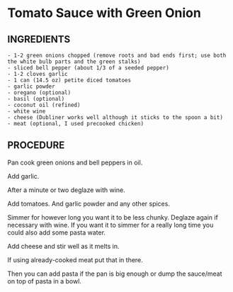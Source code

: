 # Tomato Sauce with Green Onion  
    
## INGREDIENTS    
    - 1-2 green onions chopped (remove roots and bad ends first; use both the white bulb parts and the green stalks)  
    - sliced bell pepper (about 1/3 of a seeded pepper)  
    - 1-2 cloves garlic  
    - 1 can (14.5 oz) petite diced tomatoes  
    - garlic powder  
    - oregano (optional)  
    - basil (optional)  
    - coconut oil (refined)  
    - white wine  
    - cheese (Dubliner works well although it sticks to the spoon a bit)  
    - meat (optional, I used precooked chicken)  
      
## PROCEDURE  
  
Pan cook green onions and bell peppers in oil.  

Add garlic.  

After a minute or two deglaze with wine.  

Add tomatoes. And garlic powder and any other spices.  

Simmer for however long you want it to be less chunky. Deglaze again if necessary with wine. If you want it to simmer for a really long time you could also add some pasta water.  

Add cheese and stir well as it melts in.  
  
If using already-cooked meat put that in there.  

Then you can add pasta if the pan is big enough or dump the sauce/meat on top of pasta in a bowl. 

